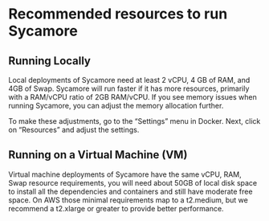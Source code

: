 # Recommended resources to run Sycamore

## Running Locally
Local deployments of Sycamore need at least 2 vCPU, 4 GB of RAM, and 4GB of Swap. Sycamore will run faster if it has more resources, primarily with a RAM/vCPU ratio of 2GB RAM/vCPU. If you see memory issues when running Sycamore, you can adjust the memory allocation further.

To make these adjustments, go to the “Settings” menu in Docker. Next, click on “Resources” and adjust the settings.

## Running on a Virtual Machine (VM)
Virtual machine deployments of Sycamore have the same vCPU, RAM, Swap resource requirements, you will need about 50GB of local disk space to install all the dependencies and containers and still have moderate free space. On AWS those minimal requirements map to a t2.medium, but we recommend a t2.xlarge or greater to provide better performance.
